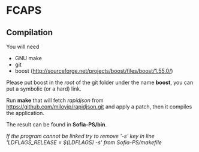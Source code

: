# FCAPS

## Compilation
You will need
* GNU make
* git
* boost (http://sourceforge.net/projects/boost/files/boost/1.55.0/)

Please put boost in the _root_ of the git folder under the name __boost__, you can put a symbolic (or a hard) link.

Run __make__ that will fetch _rapidjson_ from https://github.com/miloyip/rapidjson.git and apply a patch, then it compiles the application.

The result can be found in __Sofia-PS/bin__.

*If the program cannot be linked try to remove '-s' key in line 'LDFLAGS_RELEASE = $(LDFLAGS) -s' from Sofia-PS/makefile*

